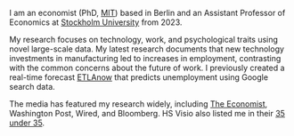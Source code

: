 I am an economist (PhD, [MIT](https://economics.mit.edu/)) based in Berlin and an Assistant Professor of Economics at [Stockholm University](https://www.su.se/department-of-economics/) from 2023.  

My research focuses on technology, work, and psychological traits using novel large-scale data. My latest research documents that new technology investments in manufacturing led to increases in employment, contrasting with the common concerns about the future of work. I previously created a real-time forecast [ETLAnow](https://www.etla.fi/en/etlanow/) that predicts unemployment using Google search data.

The media has featured my research widely, including [The Economist](https://www.economist.com/finance-and-economics/2022/01/22/economists-are-revising-their-views-on-robots-and-jobs), Washington Post, Wired, and Bloomberg. HS Visio also listed me in their [35 under 35](https://www.hs.fi/visio/art-2000007825436.html).
